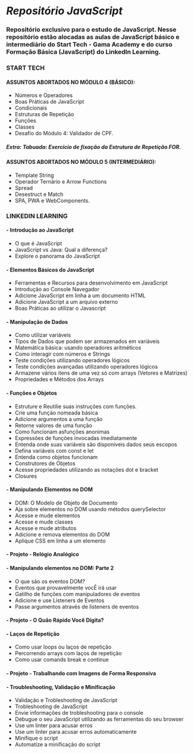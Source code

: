 # *Repositório JavaScript*


### Repositório exclusivo para o estudo de JavaScript. Nesse repositório estão alocadas as aulas de JavaScript básico e intermediário do Start Tech - Gama Academy e do curso Formação Básica (JavaScript) do LinkedIn Learning.

### START TECH

#### ASSUNTOS ABORTADOS NO MÓDULO 4 (BÁSICO):

* Números e Operadores
* Boas Práticas de JavaScript
* Condicionais
* Estruturas de Repetição
* Funções
* Classes
* Desafio do Módulo 4: Validador de CPF.
##### Extra: Tabuada: Exercicio de fixação da Estrutura de Repetição FOR.

#### ASSUNTOS ABORTADOS NO MÓDULO 5 (INTERMEDIÁRIO):

* Template String
* Operador Ternário e Arrow Functions
* Spread
* Desestruct e Match
* SPA, PWA e WebComponents.

### LINKEDIN LEARNING

#### - Introdução ao JavaScript

* O que é JavaScript
* JavaScript vs Java: Qual a diferença?
* Explore o panorama do JavaScript

#### - Elementos Básicos do JavaScript

* Ferramentas e Recursos para desenvolvimento em JavaScript
* Introdução ao Console Navegador
* Adicione JavaScript em linha a um documento HTML
* Adicione JavaScript a um arquivo externo
* Boas Práticas ao utilizar o Javascript

#### - Manipulação de Dados

* Como utilizar variáveis
* Tipos de Dados que podem ser armazenados em variáveis
* Matemática básica: usando operadores aritméticos
* Como interagir com números e Strings
* Teste condições utilizando operadores lógicos
* Teste condições avançadas utilizando operadores lógicos
* Armazene vários itens de uma vez só com arrays (Vetores e Matrizes)
* Propriedades e Métodos dos Arrays

#### - Funções e Objetos

* Estruture e Reutilie suas instruções com funções.
* Crie uma função nomeada básica
* Adicione argumentos a uma função
* Retorne valores de uma função
* Como funcionam asfunções anonimas
* Expressões de funções invocadas imediatamente
* Entenda onde suas variáveis são disponíveis dados seus escopos
* Defina variáveis com const e let
* Entenda como objetos funcionam
* Construtores de Objetos
* Acesse propriedades utilizando as notações dot e bracket
* Closures

#### - Manipulando Elementos no DOM

* DOM: O Modelo de Objeto de Documento
* Aja sobre elementos no DOM usando métodos querySelector
* Acesse e mude elementos
* Acesse e mude classes
* Acesse e mude atributos
* Adicione e remova elementos do DOM
* Aplique CSS em linha a um elemento

#### - Projeto - Relógio Analógico

#### - Manipulando elementos no DOM: Parte 2

* O que são os eventos DOM?
* Eventos que provavelmente vocÊ irá usar
* Gatilho de funções com manipuladores de eventos
* Adicione e use Listeners de Eventos
* Passe argumentos através de listeners de eventos

#### - Projeto - O Quão Rápido Você Digita?

#### - Laços de Repetição

* Como usar loops ou laços de repetição
* Percorrendo arrays com laços de repetição
* Como usar comands break e continue

#### - Projeto - Trabalhando com Imagens de Forma Responsiva

#### - Troubleshooting, Validação e Minificação

* Validação e Trobleshooting de JavaScript
* Trobleshooting de JavaScript
* Envie informações de trobleshooting para o console
* Debugue o seu JavaScript utilizando as ferramentas do seu browser
* Use um linter para acusar erros
* Use um linter para acusar erros automaticamente
* Minifique o script
* Automatize a minificação do script
